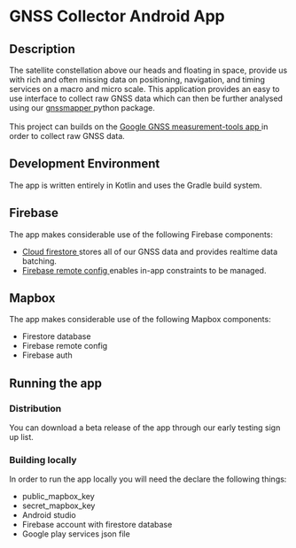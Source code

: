 <h1>GNSS Collector Android App</h1>

<h2>Description</h2>
The satellite constellation above our heads and floating in space, provide us with rich and often missing data on positioning, navigation, and timing services on a macro and micro scale. This application provides an easy to use interface to collect raw GNSS data which can then be further analysed using our <a href="https://github.com/Indicative-Data-Science/gnssmapper"> gnssmapper </a> python package.
</br></br>
This project can 
builds on the <a href="https://github.com/google/gps-measurement-tools"> Google GNSS measurement-tools app </a> in order to collect raw GNSS data.

<h2>Development Environment</h2>
The app is written entirely in Kotlin and uses the Gradle build system.

<h2>Firebase</h2>
The app makes considerable use of the following Firebase components:

<ul>
  <li> <a href=""> Cloud firestore </a> stores all of our GNSS data and provides realtime data batching. </li>
  <li> <a href=""> Firebase remote config </a> enables in-app constraints to be managed.</li>
</ul>

<h2>Mapbox</h2>
The app makes considerable use of the following Mapbox components:
<ul>
  <li> Firestore database </li>
  <li> Firebase remote config </li>
  <li> Firebase auth </li>
</ul>

<h2>Running the app</h2>
<h3> Distribution </h3>
You can download a beta release of the app through our early testing sign up list.
<h3> Building locally </h3>
In order to run the app locally you will need the declare the following things:
<ul>
  <li> public_mapbox_key </li>
  <li> secret_mapbox_key </li>
  <li> Android studio </li>
  <li> Firebase account with firestore database </li>
  <li> Google play services json file </li>
</ul>
